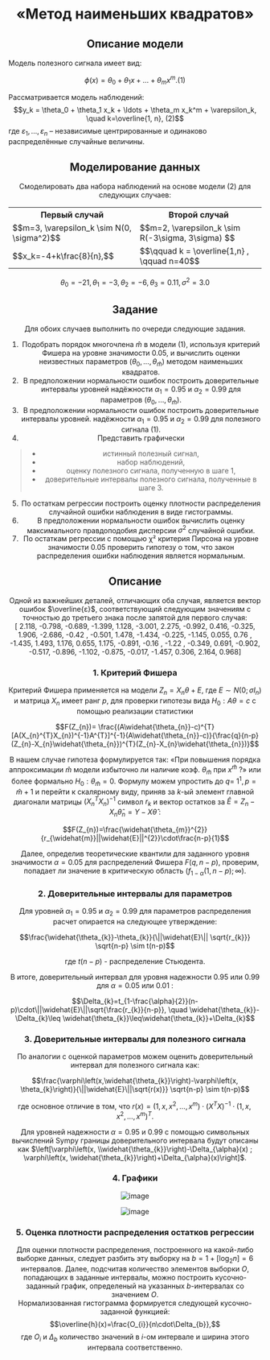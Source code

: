<center>
  
# «Метод наименьших квадратов»  
## Описание модели
</center>

Модель полезного сигнала имеет вид:

$$\phi(x) = \theta_0 + \theta_1 x + \ldots + \theta_m x^m.(1)$$ 

Рассматривается модель наблюдений:
$$y_k = \theta_0 + \theta_1 x_k + \ldots + \theta_m x_k^m + \varepsilon_k, \quad k=\overline{1, n}, (2)$$
где $\varepsilon_1, \ldots, \varepsilon_n$  – независимые центрированные и одинаково распределённые случайные величины.
<center>

## Моделирование данных
Смоделировать два набора наблюдений на основе модели (2) для следующих случаев:

<table align="center">
    <tr>
        <th>Первый случай</th>
        <th>Второй случай</th>
    </tr>
    <tr>
        <td>$$m=3, \varepsilon_k \sim N(0, \sigma^2)$$</td>
        <td>$$m=2, \varepsilon_k \sim R(-3\sigma, 3\sigma) $$</td>
    </tr>
    <tr>
        <td>$$x_k=-4+k\frac{8}{n},$$</td>
        <td>$$\qquad k = \overline{1,n} , \qquad n=40$$</td>
    </tr>
</table> 

$$\theta_0 = -21, \theta_1 = -3, \theta_2 = -6, \theta_3 = 0.11, \sigma^2 = 3.0$$

## Задание
Для обоих случаев выполнить по очереди следующие задания.
1. Подобрать порядок многочлена $\hat{m}$ в модели (1), используя критерий Фишера на уровне значимости 0.05, и вычислить оценки неизвестных параметров $(\theta_0, \ldots, \theta_{\hat{m}})$ методом наименьших квадратов.
2. В предположении нормальности ошибок построить доверительные интервалы уровней
надёжности $\alpha_1 = 0.95$ и $\alpha_2 = 0.99$ для параметров $(\theta_0, \ldots, \theta_{\hat{m}})$.
3. В предположении нормальности ошибок построить доверительные интервалы уровней.
надёжности $\alpha_1 = 0.95$ и $\alpha_2 = 0.99$ для полезного сигнала (1).
4. Представить графически
> - истинный полезный сигнал,
> - набор наблюдений,
> - оценку полезного сигнала, полученную в шаге 1,
> - доверительные интервалы полезного сигнала, полученные в шаге 3.

5. По остаткам регрессии построить оценку плотности распределения случайной ошибки
наблюдения в виде гистограммы.
6. В предположении нормальности ошибок вычислить оценку максимального правдоподобия
дисперсии $\sigma^2$ случайной ошибки.
7. По остаткам регрессии с помощью &chi;² критерия Пирсона на уровне значимости 0.05 проверить
гипотезу о том, что закон распределения ошибки наблюдения является нормальным.

## Описание

Одной из важнейших деталей, отличающих оба случая, является вектор ошибок $\overline{ε}$, соответствующий следующим значениям с точностью до
третьего знака после запятой для первого случая:\
[ 2.118, -0.798, -0.689, -1.399,  1.128, -3.001,  2.275, -0.992,
        0.416, -0.325,  1.906, -2.686, -0.42 , -0.501,  1.478, -1.434,
       -0.225, -1.145,  0.055,  0.76 , -1.435,  1.493,  1.176,  0.655,
        1.175, -0.891, -0.16 , -1.22 , -0.349,  0.691, -0.902, -0.517,
       -0.896, -1.102, -0.875, -0.017, -1.457,  0.306,  2.164,  0.968]

### 1. Критерий Фишера

Критерий Фишера применяется на модели $Z_{n} = X_{n}\theta + E$, где $E ∼ N (0; σI_{n})$ и матрица $X_{n}$ имеет ранг $p$, для проверки гипотезы вида $H_{0}: A\theta = c$ с помощью реализации статистики

$$F(Z_{n})= \frac{(A\widehat{\theta_{n}}-c)^{T}[A(X_{n}^{T}X_{n})^{-1}A^{T}]^{-1}(A\widehat{\theta_{n}}-c)}{\frac{q}{n-p}(Z_{n}-X_{n}\widehat{\theta_{n}})^{T}(Z_{n}-X_{n}\widehat{\theta_{n}})}$$

В нашем случае гипотеза формулируется так: «При повышения порядка аппроксимации $\widehat{m}$ модели избыточно ли наличие коэф. $\theta_{\widehat{m}}$ при $x^{\widehat{m}}$ ?» или более формально $H_{0}: \theta_{\widehat{m}}=0$. Формулу можем упростить до $q=$ $1^{1}, p=\widehat{m}+1$ и перейти к скалярному виду, приняв за $k$-ый элемент главной диагонали матрицы $\left(X_{n}^{T} X_{n}\right)^{-1}$ символ $r_{k}$ и вектор остатков за $\widehat{E}=Z_{n}-X_{n} \widehat{\theta}_{n}=Y-X \widehat{\theta}$ :


$$F(Z_{n})=\frac{\widehat{\theta_{m}}^{2}}{r_{\widehat{m}}||\widehat{E}||^{2}}\cdot\frac{n-p}{1}$$


Далее, определив теоретические квантили для заданного уровня значимости $\alpha=0.05$ для распределений Фишера $F(q, n-p)$, проверим, попадает ли значение в критическую область $\left(f_{1-\alpha}(1, n-p) ; \infty\right)$.


### 2. Доверительные интервалы для параметров

Для уровней $\alpha_{1}=0.95$ и $\alpha_{2}=0.99$ для параметров распределения расчет опирается на следующее утверждение:

$$\frac{\widehat{\theta_{k}}-\theta_{k}}{\||\widehat{E}\|| \sqrt{r_{k}}} \sqrt{n-p} \sim t(n-p)$$

где $t(n-p)$ - распределение Стьюдента.

В итоге, доверительный интервал для уровня надежности 0.95 или 0.99 для $\alpha=0.05$ или $0.01$ :

$$\Delta_{k}=t_{1-\frac{\alpha}{2}}(n-p)\cdot\||\widehat{E}\||\sqrt{\frac{r_{k}}{n-p}}, \quad \widehat{\theta_{k}}-\Delta_{k}\leq \widehat{\theta_{k}}\leq\widehat{\theta_{k}}+\Delta_{k}$$

### 3. Доверительные интервалы для полезного сигнала 

По аналогии с оценкой параметров можем оценить доверительный интервал для полезного сигнала как:

$$\frac{\varphi\left(x,\widehat{\theta_{k}}\right)-\varphi\left(x, \theta_{k}\right)}{\||\widehat{E}\||\sqrt{r(x)}} \sqrt{n-p} \sim t(n-p)$$

где основное отличие в том, что $r(x)=\left(1, x, x^{2}, \ldots, x^{m}\right) \cdot\left(X^{T} X\right)^{-1} \cdot\left(1, x, x^{2}, \ldots, x^{m}\right)^{T}$.

Для уровней надежности $\alpha=0.95$ и $0.99$ с помощью символьных вычислений Sympу границы доверительного интервала будут описаны как 
$\left[\varphi\left(x, \\widehat{\theta_{k}}\right)-\Delta_{\alpha}(x) ; \varphi\left(x, \widehat{\theta_{k}}\right)+\Delta_{\alpha}(x)\right]$.

### 4. Графики

![image](https://github.com/MrCrashh/Least-Squares-Estimation/assets/80788354/511dd854-49d4-4f81-ad12-a41e08759092)

![image](https://github.com/MrCrashh/Least-Squares-Estimation/assets/80788354/76e5ec28-173b-4806-a7e5-5694a24493fb)



### 5. Оценка плотности распределения остатков регрессии
Для оценки плотности распределения, построенного на какой-либо выборке данных, следует разбить эту выборку на $b=1+[\log_{2}n]=6$
 интервалов. Далее, подсчитав количество элементов выборки $O$, попадающих в заданные интервалы, можно построить кусочно-заданный график,
определеный на указанных $b$-интервалах со значением $O$.\
Нормализованная гистограмма формируется следующей кусочно-заданной функцией: \
$$\overline{h}(x)=\frac{O_{i}}{n\cdot\Delta_{b}},$$ 
где $O_{i}$ и $\Delta_{b}$ количество значений в $i$-ом интервале и ширина этого интервала соответственно.



